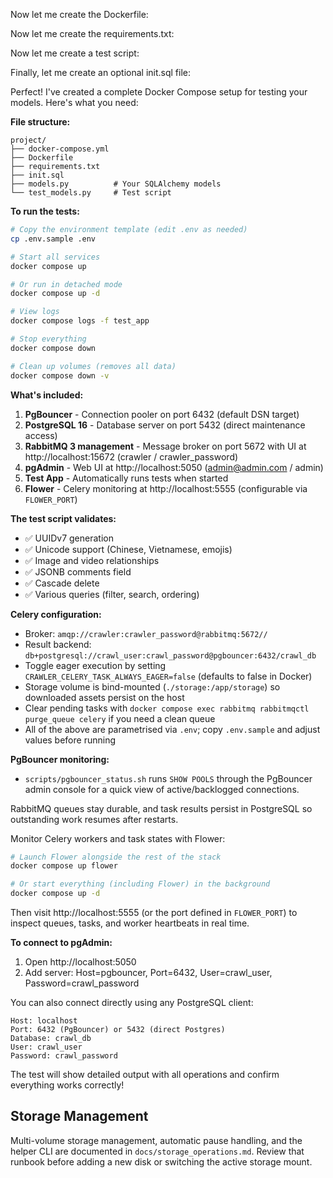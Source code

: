 Now let me create the Dockerfile:

Now let me create the requirements.txt:

Now let me create a test script:

Finally, let me create an optional init.sql file:

Perfect! I've created a complete Docker Compose setup for testing your models. Here's what you need:

**File structure:**
```
project/
├── docker-compose.yml
├── Dockerfile
├── requirements.txt
├── init.sql
├── models.py          # Your SQLAlchemy models
└── test_models.py     # Test script
```

**To run the tests:**

```bash
# Copy the environment template (edit .env as needed)
cp .env.sample .env

# Start all services
docker compose up

# Or run in detached mode
docker compose up -d

# View logs
docker compose logs -f test_app

# Stop everything
docker compose down

# Clean up volumes (removes all data)
docker compose down -v
```

**What's included:**

1. **PgBouncer** - Connection pooler on port 6432 (default DSN target)
2. **PostgreSQL 16** - Database server on port 5432 (direct maintenance access)
3. **RabbitMQ 3 management** - Message broker on port 5672 with UI at http://localhost:15672 (crawler / crawler_password)
4. **pgAdmin** - Web UI at http://localhost:5050 (admin@admin.com / admin)
5. **Test App** - Automatically runs tests when started
6. **Flower** - Celery monitoring at http://localhost:5555 (configurable via `FLOWER_PORT`)

**The test script validates:**
- ✅ UUIDv7 generation
- ✅ Unicode support (Chinese, Vietnamese, emojis)
- ✅ Image and video relationships
- ✅ JSONB comments field
- ✅ Cascade delete
- ✅ Various queries (filter, search, ordering)

**Celery configuration:**
- Broker: `amqp://crawler:crawler_password@rabbitmq:5672//`
- Result backend: `db+postgresql://crawl_user:crawl_password@pgbouncer:6432/crawl_db`
- Toggle eager execution by setting `CRAWLER_CELERY_TASK_ALWAYS_EAGER=false` (defaults to false in Docker)
- Storage volume is bind-mounted (`./storage:/app/storage`) so downloaded assets persist on the host
- Clear pending tasks with `docker compose exec rabbitmq rabbitmqctl purge_queue celery` if you need a clean queue
- All of the above are parametrised via `.env`; copy `.env.sample` and adjust values before running

**PgBouncer monitoring:**
- `scripts/pgbouncer_status.sh` runs `SHOW POOLS` through the PgBouncer admin console for a quick view of active/backlogged connections.

RabbitMQ queues stay durable, and task results persist in PostgreSQL so outstanding work resumes after restarts.

Monitor Celery workers and task states with Flower:

```bash
# Launch Flower alongside the rest of the stack
docker compose up flower

# Or start everything (including Flower) in the background
docker compose up -d
```

Then visit http://localhost:5555 (or the port defined in `FLOWER_PORT`) to inspect queues, tasks, and worker heartbeats in real time.

**To connect to pgAdmin:**
1. Open http://localhost:5050
2. Add server: Host=pgbouncer, Port=6432, User=crawl_user, Password=crawl_password

You can also connect directly using any PostgreSQL client:
```
Host: localhost
Port: 6432 (PgBouncer) or 5432 (direct Postgres)
Database: crawl_db
User: crawl_user
Password: crawl_password
```

The test will show detailed output with all operations and confirm everything works correctly!

## Storage Management

Multi-volume storage management, automatic pause handling, and the helper CLI are
documented in `docs/storage_operations.md`. Review that runbook before adding a
new disk or switching the active storage mount.
